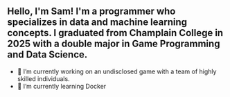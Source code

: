 ## Hello, I'm Sam! I'm a programmer who specializes in data and machine learning concepts. I graduated from Champlain College in 2025 with a double major in Game Programming and Data Science. 

- 🔭 I’m currently working on an undisclosed game with a team of highly skilled individuals.
- 🌱 I’m currently learning Docker
<!--
**SShomo/SShomo** is a ✨ _special_ ✨ repository because its `README.md` (this file) appears on your GitHub profile.
  
Here are some ideas to get you started:

- 🔭 I’m currently working on ...
- 🌱 I’m currently learning ...
- 👯 I’m looking to collaborate on ...
- 🤔 I’m looking for help with ...
- 💬 Ask me about ...
- 📫 How to reach me: ...
- 😄 Pronouns: ...
- ⚡ Fun fact: ...
-->
